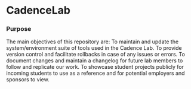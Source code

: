 # CadenceLab
### Purpose
The main objectives of this repository are:
To maintain and update the system/environment suite of tools used in the Cadence Lab.
To provide version control and facilitate rollbacks in case of any issues or errors.
To document changes and maintain a changelog for future lab members to follow and replicate our work.
To showcase student projects publicly for incoming students to use as a reference and for potential employers and sponsors to view.


